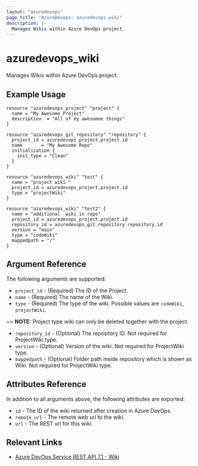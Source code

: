 ```yaml
---
layout: "azuredevops"
page_title: "AzureDevops: azuredevops_wiki"
description: |-
  Manages Wikis within Azure DevOps project.
---
```


# azuredevops_wiki

Manages Wikis within Azure DevOps project.

## Example Usage

```hcl
resource "azuredevops_project" "project" {
  name = "My Awesome Project"
  description  = "All of my awesomee things"
}

resource "azuredevops_git_repository" "repository" {
  project_id = azuredevops_project.project.id
  name       = "My Awesome Repo"
  initialization {
    init_type = "Clean"
  }
}

resource "azuredevops_wiki" "test" {
  name = "project wiki "
  project_id = azuredevops_project.project.id
  type = "projectWiki"
}

resource "azuredevops_wiki" "test2" {
  name = "additional  wiki in repo"
  project_id = azuredevops_project.project.id
  repository_id = azuredevops_git_repository.repository.id
  version = "main"
  type = "codeWiki"
  mappedpath = "/"
}
```

## Argument Reference

The following arguments are supported:

- `project_id` - (Required) The ID of the Project.
- `name` - (Required) The name of the Wiki.
- `type` -  (Required) The type of the wiki. Possible values are `codeWiki`, `projectWiki`.

~> **NOTE:** Project type wiki can only be deleted together with the project.

- `repository_id` - (Optional) The repository ID. Not required for ProjectWiki type.
- `version` - (Optional) Version of the wiki. Not required for ProjectWiki type.
- `mappedpath` - (Optional) Folder path inside repository which is shown as Wiki. Not required for ProjectWiki type.

## Attributes Reference

In addition to all arguments above, the following attributes are exported:

- `id` - The ID of the wiki returned after creation in Azure DevOps.
- `remote_url` - The remote web url to the wiki.
- `url` - The REST url for this wiki.

## Relevant Links

- [Azure DevOps Service REST API 7.1 - Wiki ](https://learn.microsoft.com/en-us/rest/api/azure/devops/wiki/wikis?view=azure-devops-rest-7.1)
